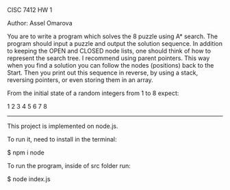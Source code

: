 CISC 7412
HW 1

Author: Assel Omarova

You are to write a program which solves the 8 puzzle using A\* search.
The program should input a puzzle and output the solution sequence.
In addition to keeping the OPEN and CLOSED node lists, one should think of
how to represent the search tree. I recommend using parent pointers.
This way when you find a solution you can follow the nodes (positions) back to the Start.
Then you print out this sequence in reverse, by using a stack, reversing pointers,
or even storing them in an array.

From the initial state of a random integers from 1 to 8 expect:

1 2 3
4 5 6
7 8

---

This project is implemented on node.js.

To run it, need to install in the terminal:

$ npm i node

To run the program, inside of src folder run:

$ node index.js
